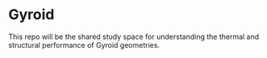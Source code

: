 # Gyroid
This repo will be the shared study space for understanding the thermal and structural performance of Gyroid geometries.
